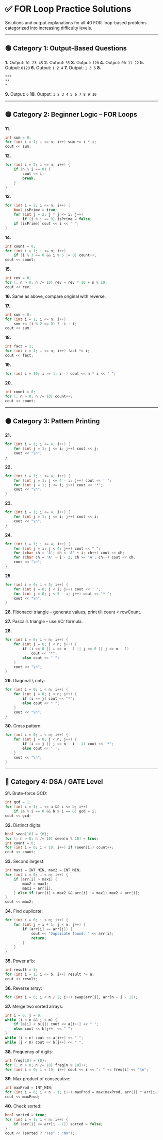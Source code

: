 # ✅ FOR Loop Practice Solutions

Solutions and output explanations for all 40 FOR-loop-based problems categorized into increasing difficulty levels.

---

## 🟢 Category 1: Output-Based Questions

**1.** Output: `01 23 45`
**2.** Output: `35`
**3.** Output: `120`
**4.** Output: `00 11 22`
**5.** Output: `0123`
**6.** Output: `1 2 4`
**7.** Output: `1 3 5`
**8.**
```
***
**
*
```
**9.** Output: `6`
**10.** Output: `1 2 3 4 5 6 7 8 9 10`

---

## 🟡 Category 2: Beginner Logic – FOR Loops

**11.**
```cpp
int sum = 0;
for (int i = 1; i <= n; i++) sum += i * i;
cout << sum;
```

**12.**
```cpp
for (int i = 2; i <= n; i++) {
    if (n % i == 0) {
        cout << i;
        break;
    }
}
```

**13.**
```cpp
for (int i = 2; i <= n; i++) {
    bool isPrime = true;
    for (int j = 2; j * j <= i; j++)
        if (i % j == 0) isPrime = false;
    if (isPrime) cout << i << " ";
}
```

**14.**
```cpp
int count = 0;
for (int i = 1; i <= n; i++)
    if (i % 3 == 0 && i % 5 != 0) count++;
cout << count;
```

**15.**
```cpp
int rev = 0;
for (; n > 0; n /= 10) rev = rev * 10 + n % 10;
cout << rev;
```

**16.** Same as above, compare original with reverse.

**17.**
```cpp
int sum = 0;
for (int i = 1; i <= n; i++)
    sum += (i % 2 == 0) ? -i : i;
cout << sum;
```

**18.**
```cpp
int fact = 1;
for (int i = 1; i <= n; i++) fact *= i;
cout << fact;
```

**19.**
```cpp
for (int i = 10; i >= 1; i--) cout << n * i << " ";
```

**20.**
```cpp
int count = 0;
for (; n > 0; n /= 10) count++;
cout << count;
```

---

## 🟠 Category 3: Pattern Printing

**21.**
```cpp
for (int i = 1; i <= 4; i++) {
    for (int j = 1; j <= i; j++) cout << j;
    cout << "\n";
}
```

**22.**
```cpp
for (int i = 1; i <= 4; i++) {
    for (int j = 1; j <= 4 - i; j++) cout << ' ';
    for (int j = 1; j <= i; j++) cout << '*';
    cout << "\n";
}
```

**23.**
```cpp
for (int i = 1; i <= 4; i++) {
    for (int j = 1; j <= i; j++) cout << i;
    cout << "\n";
}
```

**24.**
```cpp
for (int i = 1; i <= 4; i++) {
    for (int j = i; j < 4; j++) cout << " ";
    for (char ch = 'A'; ch < 'A' + i; ch++) cout << ch;
    for (char ch = 'A' + i - 2; ch >= 'A'; ch--) cout << ch;
    cout << "\n";
}
```

**25.**
```cpp
for (int i = 0; i < 5; i++) {
    for (int j = 0; j < i; j++) cout << ' ';
    for (int j = 0; j < 5 - i; j++) cout << "* ";
    cout << "\n";
}
```

**26.** Fibonacci triangle – generate values, print till count < rowCount.

**27.** Pascal’s triangle – use nCr formula.

**28.**
```cpp
for (int i = 0; i < n; i++) {
    for (int j = 0; j < n; j++) {
        if (i == 0 || i == n - 1 || j == 0 || j == n - 1)
            cout << "*";
        else cout << " ";
    }
    cout << "\n";
}
```

**29.** Diagonal `\` only:
```cpp
for (int i = 0; i < n; i++) {
    for (int j = 0; j < n; j++) {
        if (i == j) cout << "*";
        else cout << " ";
    }
    cout << "\n";
}
```

**30.** Cross pattern:
```cpp
for (int i = 0; i < n; i++) {
    for (int j = 0; j < n; j++) {
        if (i == j || j == n - i - 1) cout << '*';
        else cout << ' ';
    }
    cout << "\n";
}
```

---

## 🔴 Category 4: DSA / GATE Level

**31.** Brute-force GCD:
```cpp
int gcd = 1;
for (int i = 1; i <= a && i <= b; i++)
    if (a % i == 0 && b % i == 0) gcd = i;
cout << gcd;
```

**32.** Distinct digits:
```cpp
bool seen[10] = {0};
for (; n > 0; n /= 10) seen[n % 10] = true;
int count = 0;
for (int i = 0; i < 10; i++) if (seen[i]) count++;
cout << count;
```

**33.** Second largest:
```cpp
int max1 = INT_MIN, max2 = INT_MIN;
for (int i = 0; i < n; i++) {
    if (arr[i] > max1) {
        max2 = max1;
        max1 = arr[i];
    } else if (arr[i] > max2 && arr[i] != max1) max2 = arr[i];
}
cout << max2;
```

**34.** Find duplicate:
```cpp
for (int i = 0; i < n; i++) {
    for (int j = i + 1; j < n; j++) {
        if (arr[i] == arr[j]) {
            cout << "Duplicate found: " << arr[i];
            return;
        }
    }
}
```

**35.** Power a^b:
```cpp
int result = 1;
for (int i = 1; i <= b; i++) result *= a;
cout << result;
```

**36.** Reverse array:
```cpp
for (int i = 0; i < n / 2; i++) swap(arr[i], arr[n - i - 1]);
```

**37.** Merge two sorted arrays:
```cpp
int i = 0, j = 0;
while (i < n && j < m) {
    if (a[i] < b[j]) cout << a[i++] << " ";
    else cout << b[j++] << " ";
}
while (i < n) cout << a[i++] << " ";
while (j < m) cout << b[j++] << " ";
```

**38.** Frequency of digits:
```cpp
int freq[10] = {0};
for (; n > 0; n /= 10) freq[n % 10]++;
for (int i = 0; i < 10; i++) cout << i << ": " << freq[i] << "\n";
```

**39.** Max product of consecutive:
```cpp
int maxProd = INT_MIN;
for (int i = 0; i < n - 1; i++) maxProd = max(maxProd, arr[i] * arr[i+1]);
cout << maxProd;
```

**40.** Check sorted:
```cpp
bool sorted = true;
for (int i = 1; i < n; i++) {
    if (arr[i] <= arr[i - 1]) sorted = false;
}
cout << (sorted ? "Yes" : "No");
